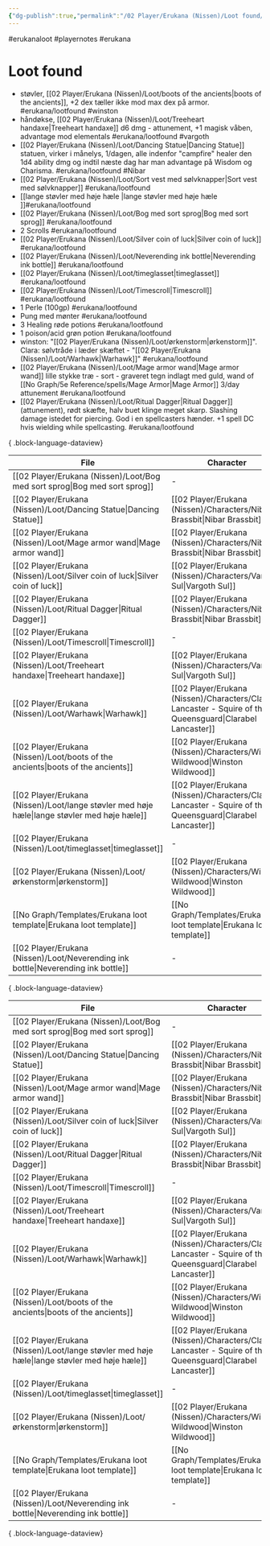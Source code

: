 ```yaml
---
{"dg-publish":true,"permalink":"/02 Player/Erukana (Nissen)/Loot found/"}
---
```


#erukanaloot #playernotes #erukana 


# Loot found 

- støvler, [[02 Player/Erukana (Nissen)/Loot/boots of the ancients\|boots of the ancients]], +2 dex tæller ikke mod max dex på armor. #erukana/lootfound #winston
- håndøkse, [[02 Player/Erukana (Nissen)/Loot/Treeheart handaxe\|Treeheart handaxe]] d6 dmg - attunement, +1 magisk våben, advantage mod elementals #erukana/lootfound #vargoth
- [[02 Player/Erukana (Nissen)/Loot/Dancing Statue\|Dancing Statue]] statuen, virker i månelys, 1/dagen, alle indenfor "campfire" healer den 1d4 ability dmg og indtil næste dag har man advantage på Wisdom og Charisma.  #erukana/lootfound #Nibar
- [[02 Player/Erukana (Nissen)/Loot/Sort vest med sølvknapper\|Sort vest med sølvknapper]] #erukana/lootfound
- [[lange støvler med høje hæle \|lange støvler med høje hæle ]]#erukana/lootfound
- [[02 Player/Erukana (Nissen)/Loot/Bog med sort sprog\|Bog med sort sprog]] #erukana/lootfound
- 2 Scrolls  #erukana/lootfound
- [[02 Player/Erukana (Nissen)/Loot/Silver coin of luck\|Silver coin of luck]] #erukana/lootfound
- [[02 Player/Erukana (Nissen)/Loot/Neverending ink bottle\|Neverending ink bottle]] #erukana/lootfound
- [[02 Player/Erukana (Nissen)/Loot/timeglasset\|timeglasset]]  #erukana/lootfound
- [[02 Player/Erukana (Nissen)/Loot/Timescroll\|Timescroll]]  #erukana/lootfound
- 1 Perle (100gp) #erukana/lootfound
- Pung med mønter #erukana/lootfound
- 3 Healing røde potions  #erukana/lootfound
- 1 poison/acid grøn potion  #erukana/lootfound
- winston: "[[02 Player/Erukana (Nissen)/Loot/ørkenstorm\|ørkenstorm]]". Clara: sølvtråde i læder skæftet - "[[02 Player/Erukana (Nissen)/Loot/Warhawk\|Warhawk]]" #erukana/lootfound
- [[02 Player/Erukana (Nissen)/Loot/Mage armor wand\|Mage armor wand]] lille stykke træ - sort - graveret tegn indlagt med guld, wand of [[No Graph/5e Reference/spells/Mage Armor\|Mage Armor]] 3/day attunement #erukana/lootfound
- [[02 Player/Erukana (Nissen)/Loot/Ritual Dagger\|Ritual Dagger]] (attunement), rødt skæfte, halv buet klinge meget skarp. Slashing damage istedet for piercing. God i en spellcasters hænder.  +1 spell DC hvis wielding while spellcasting.  #erukana/lootfound

{ .block-language-dataview}

| File                                                                                            | Character                                                                                                       |
| ----------------------------------------------------------------------------------------------- | --------------------------------------------------------------------------------------------------------------- |
| [[02 Player/Erukana (Nissen)/Loot/Bog med sort sprog\|Bog med sort sprog]]                   | \-                                                                                                              |
| [[02 Player/Erukana (Nissen)/Loot/Dancing Statue\|Dancing Statue]]                           | [[02 Player/Erukana (Nissen)/Characters/Nibar Brassbit\|Nibar Brassbit]]                                     |
| [[02 Player/Erukana (Nissen)/Loot/Mage armor wand\|Mage armor wand]]                         | [[02 Player/Erukana (Nissen)/Characters/Nibar Brassbit\|Nibar Brassbit]]                                     |
| [[02 Player/Erukana (Nissen)/Loot/Silver coin of luck\|Silver coin of luck]]                 | [[02 Player/Erukana (Nissen)/Characters/Vargoth Sul\|Vargoth Sul]]                                           |
| [[02 Player/Erukana (Nissen)/Loot/Ritual Dagger\|Ritual Dagger]]                             | [[02 Player/Erukana (Nissen)/Characters/Nibar Brassbit\|Nibar Brassbit]]                                     |
| [[02 Player/Erukana (Nissen)/Loot/Timescroll\|Timescroll]]                                   | \-                                                                                                              |
| [[02 Player/Erukana (Nissen)/Loot/Treeheart handaxe\|Treeheart handaxe]]                     | [[02 Player/Erukana (Nissen)/Characters/Vargoth Sul\|Vargoth Sul]]                                           |
| [[02 Player/Erukana (Nissen)/Loot/Warhawk\|Warhawk]]                                         | [[02 Player/Erukana (Nissen)/Characters/Clarabel Lancaster - Squire of the Queensguard\|Clarabel Lancaster]] |
| [[02 Player/Erukana (Nissen)/Loot/boots of the ancients\|boots of the ancients]]             | [[02 Player/Erukana (Nissen)/Characters/Winston Wildwood\|Winston Wildwood]]                                 |
| [[02 Player/Erukana (Nissen)/Loot/lange støvler med høje hæle\|lange støvler med høje hæle]] | [[02 Player/Erukana (Nissen)/Characters/Clarabel Lancaster - Squire of the Queensguard\|Clarabel Lancaster]] |
| [[02 Player/Erukana (Nissen)/Loot/timeglasset\|timeglasset]]                                 | \-                                                                                                              |
| [[02 Player/Erukana (Nissen)/Loot/ørkenstorm\|ørkenstorm]]                                   | [[02 Player/Erukana (Nissen)/Characters/Winston Wildwood\|Winston Wildwood]]                                 |
| [[No Graph/Templates/Erukana loot template\|Erukana loot template]]                          | [[No Graph/Templates/Erukana loot template\|Erukana loot template]]                                          |
| [[02 Player/Erukana (Nissen)/Loot/Neverending ink bottle\|Neverending ink bottle]]           | \-                                                                                                              |

{ .block-language-dataview}

| File                                                                                            | Character                                                                                                       | Item type        | Req.Attunement |
| ----------------------------------------------------------------------------------------------- | --------------------------------------------------------------------------------------------------------------- | ---------------- | -------------- |
| [[02 Player/Erukana (Nissen)/Loot/Bog med sort sprog\|Bog med sort sprog]]                   | \-                                                                                                              | \-               | \-             |
| [[02 Player/Erukana (Nissen)/Loot/Dancing Statue\|Dancing Statue]]                           | [[02 Player/Erukana (Nissen)/Characters/Nibar Brassbit\|Nibar Brassbit]]                                     | Wonderous item   | no             |
| [[02 Player/Erukana (Nissen)/Loot/Mage armor wand\|Mage armor wand]]                         | [[02 Player/Erukana (Nissen)/Characters/Nibar Brassbit\|Nibar Brassbit]]                                     | wand             | yes            |
| [[02 Player/Erukana (Nissen)/Loot/Silver coin of luck\|Silver coin of luck]]                 | [[02 Player/Erukana (Nissen)/Characters/Vargoth Sul\|Vargoth Sul]]                                           | Wonderous item   | yes            |
| [[02 Player/Erukana (Nissen)/Loot/Ritual Dagger\|Ritual Dagger]]                             | [[02 Player/Erukana (Nissen)/Characters/Nibar Brassbit\|Nibar Brassbit]]                                     | weapon, dagger   | yes            |
| [[02 Player/Erukana (Nissen)/Loot/Timescroll\|Timescroll]]                                   | \-                                                                                                              | \-               | \-             |
| [[02 Player/Erukana (Nissen)/Loot/Treeheart handaxe\|Treeheart handaxe]]                     | [[02 Player/Erukana (Nissen)/Characters/Vargoth Sul\|Vargoth Sul]]                                           | weapon, handaxe  | yes            |
| [[02 Player/Erukana (Nissen)/Loot/Warhawk\|Warhawk]]                                         | [[02 Player/Erukana (Nissen)/Characters/Clarabel Lancaster - Squire of the Queensguard\|Clarabel Lancaster]] | weapon, scimitar | no             |
| [[02 Player/Erukana (Nissen)/Loot/boots of the ancients\|boots of the ancients]]             | [[02 Player/Erukana (Nissen)/Characters/Winston Wildwood\|Winston Wildwood]]                                 | boots            | yes            |
| [[02 Player/Erukana (Nissen)/Loot/lange støvler med høje hæle\|lange støvler med høje hæle]] | [[02 Player/Erukana (Nissen)/Characters/Clarabel Lancaster - Squire of the Queensguard\|Clarabel Lancaster]] | \-               | \-             |
| [[02 Player/Erukana (Nissen)/Loot/timeglasset\|timeglasset]]                                 | \-                                                                                                              | \-               | \-             |
| [[02 Player/Erukana (Nissen)/Loot/ørkenstorm\|ørkenstorm]]                                   | [[02 Player/Erukana (Nissen)/Characters/Winston Wildwood\|Winston Wildwood]]                                 | weapon, scimitar | no             |
| [[No Graph/Templates/Erukana loot template\|Erukana loot template]]                          | [[No Graph/Templates/Erukana loot template\|Erukana loot template]]                                          | \-               | \-             |
| [[02 Player/Erukana (Nissen)/Loot/Neverending ink bottle\|Neverending ink bottle]]           | \-                                                                                                              | Wonderous item   | \-             |

{ .block-language-dataview}